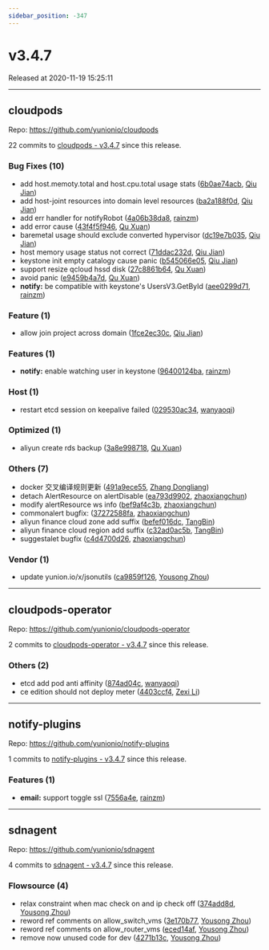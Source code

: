```yaml
---
sidebar_position: -347
---
```


# v3.4.7

Released at 2020-11-19 15:25:11

-----

## cloudpods

Repo: https://github.com/yunionio/cloudpods

22 commits to [cloudpods - v3.4.7] since this release.

### Bug Fixes (10)
- add host.memoty.total and host.cpu.total usage stats ([6b0ae74acb](https://github.com/yunionio/cloudpods/commit/6b0ae74acb6b44a080992cd84880282496fdb2c0), [Qiu Jian](mailto:qiujian@yunionyun.com))
- add host-joint resources into domain level resources ([ba2a188f0d](https://github.com/yunionio/cloudpods/commit/ba2a188f0d64cfcc57e62ed6b13b42ea94f7c402), [Qiu Jian](mailto:qiujian@yunionyun.com))
- add err handler for notifyRobot ([4a06b38da8](https://github.com/yunionio/cloudpods/commit/4a06b38da8deb8acb5fa9f43df28f76e6dac9df9), [rainzm](mailto:mjoycarry@gmail.com))
- add error cause ([43f4f5f946](https://github.com/yunionio/cloudpods/commit/43f4f5f946df1722946360c892814cd5fc7fe6ca), [Qu Xuan](mailto:quxuan@yunionyun.com))
- baremetal usage should exclude converted hypervisor ([dc19e7b035](https://github.com/yunionio/cloudpods/commit/dc19e7b035a2223e901f1513e0742e62ba76cb75), [Qiu Jian](mailto:qiujian@yunionyun.com))
- host memory usage status not correct ([71ddac232d](https://github.com/yunionio/cloudpods/commit/71ddac232d7bbca27177827ff63e470cb1380467), [Qiu Jian](mailto:qiujian@yunionyun.com))
- keystone init empty catalogy cause panic ([b545066e05](https://github.com/yunionio/cloudpods/commit/b545066e055ddb6d547430d4d59dda3a03bccc91), [Qiu Jian](mailto:qiujian@yunionyun.com))
- support resize qcloud hssd disk ([27c8861b64](https://github.com/yunionio/cloudpods/commit/27c8861b6453eb2e8badb94da1bdd6dd7df106f6), [Qu Xuan](mailto:quxuan@yunionyun.com))
- avoid panic ([e9459b4a7d](https://github.com/yunionio/cloudpods/commit/e9459b4a7dd1a41c8bd9809d1aad74fee9994395), [Qu Xuan](mailto:quxuan@yunionyun.com))
- **notify:** be compatible with keystone's UsersV3.GetById ([aee0299d71](https://github.com/yunionio/cloudpods/commit/aee0299d71f5efbe3b8645c92252ef5aec9b5fce), [rainzm](mailto:mjoycarry@gmail.com))

### Feature (1)
- allow join project across domain ([1fce2ec30c](https://github.com/yunionio/cloudpods/commit/1fce2ec30cbd4534ece727711ef89b311f703e83), [Qiu Jian](mailto:qiujian@yunionyun.com))

### Features (1)
- **notify:** enable watching user in keystone ([96400124ba](https://github.com/yunionio/cloudpods/commit/96400124baff02613e6161defda0f6ecd19b062a), [rainzm](mailto:mjoycarry@gmail.com))

### Host (1)
- restart etcd session on keepalive failed ([029530ac34](https://github.com/yunionio/cloudpods/commit/029530ac346f8fa45e56d880e7583965247039b4), [wanyaoqi](mailto:wanyaoqi@yunionyun.com))

### Optimized (1)
- aliyun create rds backup ([3a8e998718](https://github.com/yunionio/cloudpods/commit/3a8e9987182ea4c18840025dd7e0d90d8ac50828), [Qu Xuan](mailto:quxuan@yunionyun.com))

### Others (7)
- docker 交叉编译规则更新 ([491a9ece55](https://github.com/yunionio/cloudpods/commit/491a9ece5549d72261bebfed13017f343e0615f3), [Zhang Dongliang](mailto:zhangdongliang@yunion.cn))
- detach AlertResource on alertDisable ([ea793d9902](https://github.com/yunionio/cloudpods/commit/ea793d99028ddc36b0b14b94ab09b7f33d107185), [zhaoxiangchun](mailto:1422928955@qq.com))
- modify alertResource ws info ([bef9af4c3b](https://github.com/yunionio/cloudpods/commit/bef9af4c3b2f531db3372652b5b63583bf8854b5), [zhaoxiangchun](mailto:1422928955@qq.com))
- commonalert bugfix: ([37272588fa](https://github.com/yunionio/cloudpods/commit/37272588fa997d91383beefc9f4a82a0589c8bbf), [zhaoxiangchun](mailto:1422928955@qq.com))
- aliyun finance cloud zone add suffix ([befef016dc](https://github.com/yunionio/cloudpods/commit/befef016dcc552eec3dd396c2710425253eaea0d), [TangBin](mailto:tangbin@yunion.cn))
- aliyun finance cloud region add suffix ([c32ad0ac5b](https://github.com/yunionio/cloudpods/commit/c32ad0ac5bc47aab4360247454b2908daaab212d), [TangBin](mailto:tangbin@yunion.cn))
- suggestalet bugfix ([c4d4700d26](https://github.com/yunionio/cloudpods/commit/c4d4700d2672e37523593e1e7a024daad4e6cdf1), [zhaoxiangchun](mailto:1422928955@qq.com))

### Vendor (1)
- update yunion.io/x/jsonutils ([ca9859f126](https://github.com/yunionio/cloudpods/commit/ca9859f1264666aa8c5e3d7203a7ece74414fd23), [Yousong Zhou](mailto:zhouyousong@yunionyun.com))

[cloudpods - v3.4.7]: https://github.com/yunionio/cloudpods/compare/v3.4.6...v3.4.7
-----

## cloudpods-operator

Repo: https://github.com/yunionio/cloudpods-operator

2 commits to [cloudpods-operator - v3.4.7] since this release.

### Others (2)
- etcd add pod anti affinity ([874ad04c](https://github.com/yunionio/cloudpods-operator/commit/874ad04c8077478e7c71bd26aa3e5f13a56ba4c8), [wanyaoqi](mailto:wanyaoqi@yunionyun.com))
- ce edition should not deploy meter ([4403ccf4](https://github.com/yunionio/cloudpods-operator/commit/4403ccf4a090589de7d49cd5efae69477358cd7e), [Zexi Li](mailto:zexi.li@qq.com))

[cloudpods-operator - v3.4.7]: https://github.com/yunionio/cloudpods-operator/compare/v3.4.6...v3.4.7
-----

## notify-plugins

Repo: https://github.com/yunionio/notify-plugins

1 commits to [notify-plugins - v3.4.7] since this release.

### Features (1)
- **email:** support toggle ssl ([7556a4e](https://github.com/yunionio/notify-plugins/commit/7556a4ef2ec7ce0b971e272be75ebaf7d2a8c397), [rainzm](mailto:mjoycarry@gmail.com))

[notify-plugins - v3.4.7]: https://github.com/yunionio/notify-plugins/compare/v3.4.6...v3.4.7
-----

## sdnagent

Repo: https://github.com/yunionio/sdnagent

4 commits to [sdnagent - v3.4.7] since this release.

### Flowsource (4)
- relax constraint when mac check on and ip check off ([374add8d](https://github.com/yunionio/sdnagen/commit/374add8d77948a60d4a437f9d7c5f1b04e5b3402), [Yousong Zhou](mailto:zhouyousong@yunionyun.com))
- reword ref comments on allow_switch_vms ([3e170b77](https://github.com/yunionio/sdnagen/commit/3e170b7743393228464cf6a4e1a414af567511f4), [Yousong Zhou](mailto:zhouyousong@yunionyun.com))
- reword ref comments on allow_router_vms ([eced14af](https://github.com/yunionio/sdnagen/commit/eced14afed80b3896d0d6cfa3544d988f2740aab), [Yousong Zhou](mailto:zhouyousong@yunionyun.com))
- remove now unused code for dev ([4271b13c](https://github.com/yunionio/sdnagen/commit/4271b13cdded3f31af9f8e5780105b716f389b68), [Yousong Zhou](mailto:zhouyousong@yunionyun.com))

[sdnagent - v3.4.7]: https://github.com/yunionio/sdnagent/compare/v3.4.6...v3.4.7

